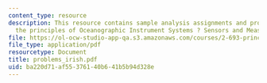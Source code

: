 ```yaml
---
content_type: resource
description: This resource contains sample analysis assignments and problem sets on
  the principles of Oceanographic Instrument Systems ? Sensors and Measurements.
file: https://ol-ocw-studio-app-qa.s3.amazonaws.com/courses/2-693-principles-of-oceanographic-instrument-systems-sensors-and-measurements-13-998-spring-2004/ba220d71af55376140b641b5b94d328e_problems_irish.pdf
file_type: application/pdf
resourcetype: Document
title: problems_irish.pdf
uid: ba220d71-af55-3761-40b6-41b5b94d328e
---
```

